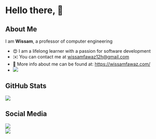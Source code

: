 # Hello there, 👋

## About Me

I am <strong>Wissam</strong>, a professor of computer engineering
- 😍 I am a lifelong learner with a passion for software development 
- ✉️ You can contact me at [wissamfawaz12h@gmail.com](mailto:wissamfawaz12@gmail.com)
- 🔗 More info about me can be found at: https://wissamfawaz.com/
- <a href="https://www.github.com/wissamfawaz" target="_blank" rel="noreferrer"><img
src="https://img.shields.io/github/followers/wissamfawaz?logo=github&style=for-the-badge&color=0891b2&labelColor=1c1917" /></a>

## GitHub Stats

<a href="http://www.github.com/wissamfawaz"><img src="https://github-readme-stats.vercel.app/api?username=wissamfawaz" /></a>

## Social Media 

<a href="https://www.linkedin.com/in/wissam-fawaz-6b440839/">
  <img src="https://img.shields.io/badge/LinkedIn-0077B5?style=for-the-badge&logo=linkedin&logoColor=white" />
</a>
<br />
<a href= "https://www.twitter.com/wissam_f/">
  <img src="https://img.shields.io/badge/Twitter-1DA1F2?style=for-the-badge&logo=twitter&logoColor=white" />
</a>

